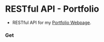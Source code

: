 # RESTful API - Portfolio
* RESTful API for my [Portfolio Webpage](https://github.com/jona-laa/Portfolio-Client). 

### Get
